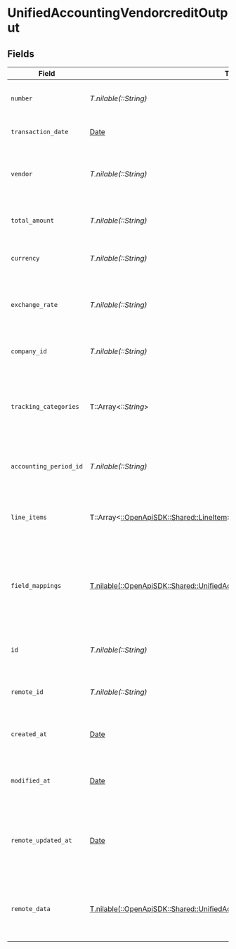 # UnifiedAccountingVendorcreditOutput


## Fields

| Field                                                                                                                                                        | Type                                                                                                                                                         | Required                                                                                                                                                     | Description                                                                                                                                                  | Example                                                                                                                                                      |
| ------------------------------------------------------------------------------------------------------------------------------------------------------------ | ------------------------------------------------------------------------------------------------------------------------------------------------------------ | ------------------------------------------------------------------------------------------------------------------------------------------------------------ | ------------------------------------------------------------------------------------------------------------------------------------------------------------ | ------------------------------------------------------------------------------------------------------------------------------------------------------------ |
| `number`                                                                                                                                                     | *T.nilable(::String)*                                                                                                                                        | :heavy_minus_sign:                                                                                                                                           | The number of the vendor credit                                                                                                                              | VC-001                                                                                                                                                       |
| `transaction_date`                                                                                                                                           | [Date](https://ruby-doc.org/stdlib-2.6.1/libdoc/date/rdoc/Date.html)                                                                                         | :heavy_minus_sign:                                                                                                                                           | The date of the transaction                                                                                                                                  | 2024-06-15T12:00:00Z                                                                                                                                         |
| `vendor`                                                                                                                                                     | *T.nilable(::String)*                                                                                                                                        | :heavy_minus_sign:                                                                                                                                           | The UUID of the vendor associated with the credit                                                                                                            | 801f9ede-c698-4e66-a7fc-48d19eebaa4f                                                                                                                         |
| `total_amount`                                                                                                                                               | *T.nilable(::String)*                                                                                                                                        | :heavy_minus_sign:                                                                                                                                           | The total amount of the vendor credit                                                                                                                        | 1000                                                                                                                                                         |
| `currency`                                                                                                                                                   | *T.nilable(::String)*                                                                                                                                        | :heavy_minus_sign:                                                                                                                                           | The currency of the vendor credit                                                                                                                            | USD                                                                                                                                                          |
| `exchange_rate`                                                                                                                                              | *T.nilable(::String)*                                                                                                                                        | :heavy_minus_sign:                                                                                                                                           | The exchange rate applied to the vendor credit                                                                                                               | 1.2                                                                                                                                                          |
| `company_id`                                                                                                                                                 | *T.nilable(::String)*                                                                                                                                        | :heavy_minus_sign:                                                                                                                                           | The UUID of the associated company                                                                                                                           | 801f9ede-c698-4e66-a7fc-48d19eebaa4f                                                                                                                         |
| `tracking_categories`                                                                                                                                        | T::Array<*::String*>                                                                                                                                         | :heavy_minus_sign:                                                                                                                                           | The UUID of the tracking categories associated with the vendor credit                                                                                        | [<br/>"801f9ede-c698-4e66-a7fc-48d19eebaa4f"<br/>]                                                                                                           |
| `accounting_period_id`                                                                                                                                       | *T.nilable(::String)*                                                                                                                                        | :heavy_minus_sign:                                                                                                                                           | The UUID of the associated accounting period                                                                                                                 | 801f9ede-c698-4e66-a7fc-48d19eebaa4f                                                                                                                         |
| `line_items`                                                                                                                                                 | T::Array<[::OpenApiSDK::Shared::LineItem](../../models/shared/lineitem.md)>                                                                                  | :heavy_minus_sign:                                                                                                                                           | The line items associated with this vendor credit                                                                                                            |                                                                                                                                                              |
| `field_mappings`                                                                                                                                             | [T.nilable(::OpenApiSDK::Shared::UnifiedAccountingVendorcreditOutputFieldMappings)](../../models/shared/unifiedaccountingvendorcreditoutputfieldmappings.md) | :heavy_minus_sign:                                                                                                                                           | The custom field mappings of the object between the remote 3rd party & Panora                                                                                | {<br/>"custom_field_1": "value1",<br/>"custom_field_2": "value2"<br/>}                                                                                       |
| `id`                                                                                                                                                         | *T.nilable(::String)*                                                                                                                                        | :heavy_minus_sign:                                                                                                                                           | The UUID of the vendor credit record                                                                                                                         | 801f9ede-c698-4e66-a7fc-48d19eebaa4f                                                                                                                         |
| `remote_id`                                                                                                                                                  | *T.nilable(::String)*                                                                                                                                        | :heavy_minus_sign:                                                                                                                                           | The remote ID of the vendor credit                                                                                                                           | remote_id_1234                                                                                                                                               |
| `created_at`                                                                                                                                                 | [Date](https://ruby-doc.org/stdlib-2.6.1/libdoc/date/rdoc/Date.html)                                                                                         | :heavy_minus_sign:                                                                                                                                           | The created date of the vendor credit                                                                                                                        | 2024-06-15T12:00:00Z                                                                                                                                         |
| `modified_at`                                                                                                                                                | [Date](https://ruby-doc.org/stdlib-2.6.1/libdoc/date/rdoc/Date.html)                                                                                         | :heavy_minus_sign:                                                                                                                                           | The last modified date of the vendor credit                                                                                                                  | 2024-06-15T12:00:00Z                                                                                                                                         |
| `remote_updated_at`                                                                                                                                          | [Date](https://ruby-doc.org/stdlib-2.6.1/libdoc/date/rdoc/Date.html)                                                                                         | :heavy_minus_sign:                                                                                                                                           | The date when the vendor credit was last updated in the remote system                                                                                        | 2024-06-15T12:00:00Z                                                                                                                                         |
| `remote_data`                                                                                                                                                | [T.nilable(::OpenApiSDK::Shared::UnifiedAccountingVendorcreditOutputRemoteData)](../../models/shared/unifiedaccountingvendorcreditoutputremotedata.md)       | :heavy_minus_sign:                                                                                                                                           | The remote data of the vendor credit in the context of the 3rd Party                                                                                         | {<br/>"raw_data": {<br/>"additional_field": "some value"<br/>}<br/>}                                                                                         |